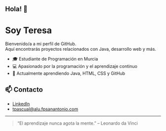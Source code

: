 ## Hola! 👋
# Soy Teresa

Bienvenido/a a mi perfil de GitHub.  
Aquí encontrarás proyectos relacionados con Java, desarrollo web y más.

- 🎓 Estudiante de Programación en Murcia
- 💻 Apasionado por la programación y el aprendizaje continuo
- 🌱 Actualmente aprendiendo Java, HTML, CSS y GitHub

## 📫 Contacto

- [LinkedIn](https://www.linkedin.com/in/tu_usuario)
- tpascual@alu.fpsanantonio.com

---

> “El aprendizaje nunca agota la mente.” – Leonardo da Vinci

<!--
**Teresa2911/Teresa2911** is a ✨ _special_ ✨ repository because its `README.md` (this file) appears on your GitHub profile.

Here are some ideas to get you started:

- 🔭 I’m currently working on ...
- 🌱 I’m currently learning ...
- 👯 I’m looking to collaborate on ...
- 🤔 I’m looking for help with ...
- 💬 Ask me about ...
- 📫 How to reach me: ...
- 😄 Pronouns: ...
- ⚡ Fun fact: ...
-->
